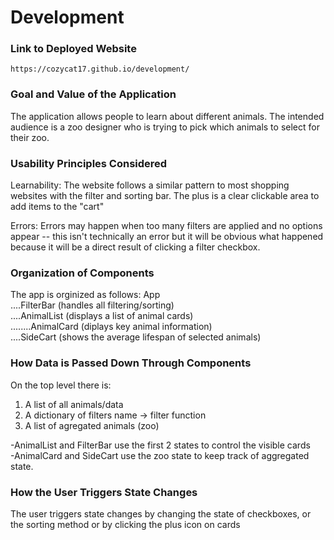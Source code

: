 # Development

### Link to Deployed Website

`https://cozycat17.github.io/development/`

### Goal and Value of the Application

The application allows people to learn about different animals. The intended audience is a
zoo designer who is trying to pick which animals to select for their zoo.

### Usability Principles Considered

Learnability: The website follows a similar pattern to most shopping websites with the filter and sorting bar. The plus is a clear clickable area to add items to the "cart"

Errors: Errors may happen when too many filters are applied and no options appear -- this
isn't technically an error but it will be obvious what happened because it will be a direct
result of clicking a filter checkbox.

### Organization of Components

The app is orginized as follows:
App \
....FilterBar (handles all filtering/sorting) \
....AnimalList (displays a list of animal cards) \
........AnimalCard (diplays key animal information) \
....SideCart (shows the average lifespan of selected animals)

### How Data is Passed Down Through Components

On the top level there is:

1. A list of all animals/data
2. A dictionary of filters name -> filter function
3. A list of agregated animals (zoo)

-AnimalList and FilterBar use the first 2 states to control the visible cards\
-AnimalCard and SideCart use the zoo state to keep track of aggregated state.

### How the User Triggers State Changes

The user triggers state changes by changing the state of checkboxes, or the sorting method
or by clicking the plus icon on cards

